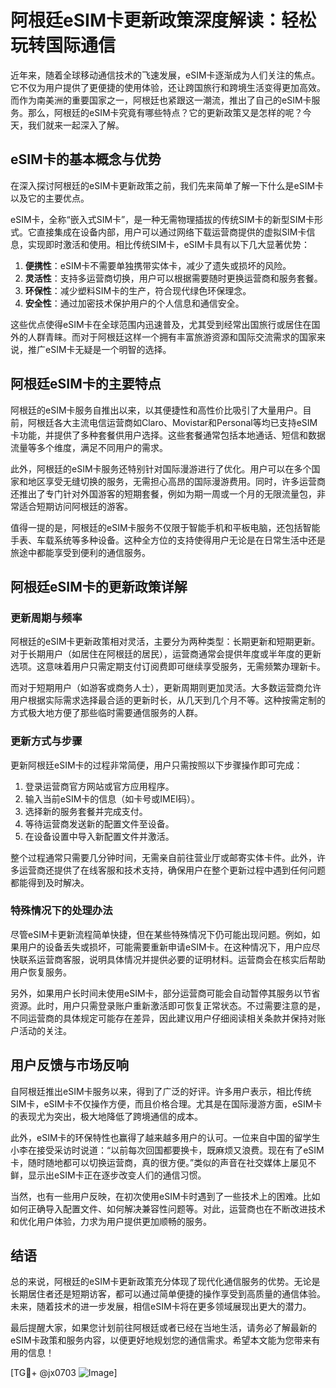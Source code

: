 # 阿根廷eSIM卡更新政策深度解读：轻松玩转国际通信

近年来，随着全球移动通信技术的飞速发展，eSIM卡逐渐成为人们关注的焦点。它不仅为用户提供了更便捷的使用体验，还让跨国旅行和跨境生活变得更加高效。而作为南美洲的重要国家之一，阿根廷也紧跟这一潮流，推出了自己的eSIM卡服务。那么，阿根廷的eSIM卡究竟有哪些特点？它的更新政策又是怎样的呢？今天，我们就来一起深入了解。

## eSIM卡的基本概念与优势

在深入探讨阿根廷的eSIM卡更新政策之前，我们先来简单了解一下什么是eSIM卡以及它的主要优点。

eSIM卡，全称“嵌入式SIM卡”，是一种无需物理插拔的传统SIM卡的新型SIM卡形式。它直接集成在设备内部，用户可以通过网络下载运营商提供的虚拟SIM卡信息，实现即时激活和使用。相比传统SIM卡，eSIM卡具有以下几大显著优势：

1. **便携性**：eSIM卡不需要单独携带实体卡，减少了遗失或损坏的风险。
2. **灵活性**：支持多运营商切换，用户可以根据需要随时更换运营商和服务套餐。
3. **环保性**：减少塑料SIM卡的生产，符合现代绿色环保理念。
4. **安全性**：通过加密技术保护用户的个人信息和通信安全。

这些优点使得eSIM卡在全球范围内迅速普及，尤其受到经常出国旅行或居住在国外的人群青睐。而对于阿根廷这样一个拥有丰富旅游资源和国际交流需求的国家来说，推广eSIM卡无疑是一个明智的选择。

## 阿根廷eSIM卡的主要特点

阿根廷的eSIM卡服务自推出以来，以其便捷性和高性价比吸引了大量用户。目前，阿根廷各大主流电信运营商如Claro、Movistar和Personal等均已支持eSIM卡功能，并提供了多种套餐供用户选择。这些套餐通常包括本地通话、短信和数据流量等多个维度，满足不同用户的需求。

此外，阿根廷的eSIM卡服务还特别针对国际漫游进行了优化。用户可以在多个国家和地区享受无缝切换的服务，无需担心高昂的国际漫游费用。同时，许多运营商还推出了专门针对外国游客的短期套餐，例如为期一周或一个月的无限流量包，非常适合短期访问阿根廷的游客。

值得一提的是，阿根廷的eSIM卡服务不仅限于智能手机和平板电脑，还包括智能手表、车载系统等多种设备。这种全方位的支持使得用户无论是在日常生活中还是旅途中都能享受到便利的通信服务。

## 阿根廷eSIM卡的更新政策详解

### 更新周期与频率

阿根廷的eSIM卡更新政策相对灵活，主要分为两种类型：长期更新和短期更新。对于长期用户（如居住在阿根廷的居民），运营商通常会提供年度或半年度的更新选项。这意味着用户只需定期支付订阅费即可继续享受服务，无需频繁办理新卡。

而对于短期用户（如游客或商务人士），更新周期则更加灵活。大多数运营商允许用户根据实际需求选择最合适的更新时长，从几天到几个月不等。这种按需定制的方式极大地方便了那些临时需要通信服务的人群。

### 更新方式与步骤

更新阿根廷eSIM卡的过程非常简便，用户只需按照以下步骤操作即可完成：

1. 登录运营商官方网站或官方应用程序。
2. 输入当前eSIM卡的信息（如卡号或IMEI码）。
3. 选择新的服务套餐并完成支付。
4. 等待运营商发送新的配置文件至设备。
5. 在设备设置中导入新配置文件并激活。

整个过程通常只需要几分钟时间，无需亲自前往营业厅或邮寄实体卡件。此外，许多运营商还提供了在线客服和技术支持，确保用户在整个更新过程中遇到任何问题都能得到及时解决。

### 特殊情况下的处理办法

尽管eSIM卡更新流程简单快捷，但在某些特殊情况下仍可能出现问题。例如，如果用户的设备丢失或损坏，可能需要重新申请eSIM卡。在这种情况下，用户应尽快联系运营商客服，说明具体情况并提供必要的证明材料。运营商会在核实后帮助用户恢复服务。

另外，如果用户长时间未使用eSIM卡，部分运营商可能会自动暂停其服务以节省资源。此时，用户只需登录账户重新激活即可恢复正常状态。不过需要注意的是，不同运营商的具体规定可能存在差异，因此建议用户仔细阅读相关条款并保持对账户活动的关注。

## 用户反馈与市场反响

自阿根廷推出eSIM卡服务以来，得到了广泛的好评。许多用户表示，相比传统SIM卡，eSIM卡不仅操作方便，而且价格合理。尤其是在国际漫游方面，eSIM卡的表现尤为突出，极大地降低了跨境通信的成本。

此外，eSIM卡的环保特性也赢得了越来越多用户的认可。一位来自中国的留学生小李在接受采访时说道：“以前每次回国都要换卡，既麻烦又浪费。现在有了eSIM卡，随时随地都可以切换运营商，真的很方便。”类似的声音在社交媒体上屡见不鲜，显示出eSIM卡正在逐步改变人们的通信习惯。

当然，也有一些用户反映，在初次使用eSIM卡时遇到了一些技术上的困难。比如如何正确导入配置文件、如何解决兼容性问题等。对此，运营商也在不断改进技术和优化用户体验，力求为用户提供更加顺畅的服务。

## 结语

总的来说，阿根廷的eSIM卡更新政策充分体现了现代化通信服务的优势。无论是长期居住者还是短期访客，都可以通过简单便捷的操作享受到高质量的通信体验。未来，随着技术的进一步发展，相信eSIM卡将在更多领域展现出更大的潜力。

最后提醒大家，如果您计划前往阿根廷或者已经在当地生活，请务必了解最新的eSIM卡政策和服务内容，以便更好地规划您的通信需求。希望本文能为您带来有用的信息！

[TG💪+ @jx0703 ![Image](https://github.com/user-attachments/assets/dbca1d08-cadb-493c-b0ec-ad6f7a83f270)]